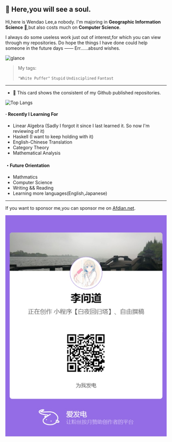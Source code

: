 ## :ghost: Here,you will see a soul.​


Hi,here is Wendao Lee,a nobody. I'm majoring in  **Geographic Information Science** 🎉,but also costs much on **Computer Science**. 

I always do some useless work  just out of interest,for which you can view through my repositories. Do hope the things I have done could help someone in the future days —— Err......absurd wishes.

![glance](https://github-readme-stats-wendaolee.vercel.app/api?username=WendaoLee&theme=tokyonight&show_icons=true)

> My tags:
>
> `"White Puffer"` `Stupid` `Undisciplined` `Fantast`

***

- :sunflower: This card shows the consistent of my Github published repositories.

![Top Langs](https://github-readme-stats-wendaolee.vercel.app/api/top-langs/?username=WendaoLee&layout=compact&theme=dark)

#### · Recently I Learning For

- Linear Algebra (Sadly I forgot it since I last learned it. So now I'm reviewing of it)
- Haskell (I want to keep holding with it)
- English-Chinese Translation
- Category Theory
- Mathematical Analysis

#### ・Future Orientation

- Mathmatics
- Computer Science
- Writing && Reading
- Learning more languages(English,Japanese)

***

If you want to sponsor me,you can sponsor me on [Afdian.net](https://afdian.net/a/leewendao).

![](./afdian.jpg)

